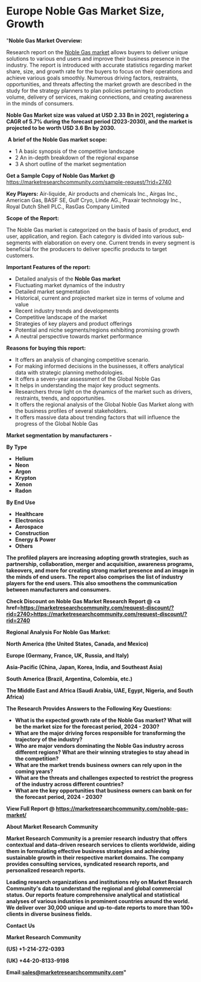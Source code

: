 # Europe Noble Gas Market Size, Growth
"<strong>Noble Gas Market Overview:</strong>

Research report on the <a href=https://marketresearchcommunity.com/noble-gas-market/>Noble Gas market</a> allows buyers to deliver unique solutions to various end users and improve their business presence in the industry. The report is introduced with accurate statistics regarding market share, size, and growth rate for the buyers to focus on their operations and achieve various goals smoothly. Numerous driving factors, restraints, opportunities, and threats affecting the market growth are described in the study for the strategy planners to plan policies pertaining to production volume, delivery of services, making connections, and creating awareness in the minds of consumers.

<strong>Noble Gas Market size was valued at USD 2.33 Bn in 2021, registering a CAGR of 5.7% during the forecast period (2023-2030), and the market is projected to be worth USD 3.6 Bn by 2030.</strong>

 <Strong>A brief of the Noble Gas market scope:</Strong>
<ul>
 <li>1  A basic synopsis of the competitive landscape</li>
 <li>2  An in-depth breakdown of the regional expanse</li>
 <li>3  A short outline of the market segmentation</li>
</ul>
<strong>Get a Sample Copy of Noble Gas Market @ </b></strong><a href=https://marketresearchcommunity.com/sample-request/?rid=2740><u>https://marketresearchcommunity.com/sample-request/?rid=2740</u></a>

<strong>Key Players:</strong> 
Air-liquide, Air products and chemicals Inc., Airgas Inc., American Gas, BASF SE, Gulf Cryo, Linde AG., Praxair technology Inc., Royal Dutch Shell PLC., RasGas Company Limited

<strong>Scope of the Report:</strong>

The Noble Gas market is categorized on the basis of basis of product, end user, application, and region. Each category is divided into various sub-segments with elaboration on every one. Current trends in every segment is beneficial for the producers to deliver specific products to target customers.

<strong><b>Important Features of the report:</b></strong>
<ul>
  <li>Detailed analysis of the <strong><b>Noble Gas </b></strong><strong><b>market</b></strong></li>
  <li>Fluctuating market dynamics of the industry</li>
  <li>Detailed market segmentation</li>
  <li>Historical, current and projected market size in terms of volume and value</li>
  <li>Recent industry trends and developments</li>
  <li>Competitive landscape of the market</li>
  <li>Strategies of key players and product offerings</li>
  <li>Potential and niche segments/regions exhibiting promising growth</li>
  <li>A neutral perspective towards market performance</li>
</ul>
<strong><b>Reasons for buying this report:</b></strong>
<ul>
  <li>It offers an analysis of changing competitive scenario.</li>
  <li>For making informed decisions in the businesses, it offers analytical data with strategic planning methodologies.</li>
  <li>It offers a seven-year assessment of the Global Noble Gas</li>
  <li>It helps in understanding the major key product segments.</li>
  <li>Researchers throw light on the dynamics of the market such as drivers, restraints, trends, and opportunities.</li>
  <li>It offers the regional analysis of the Global Noble Gas Market along with the business profiles of several stakeholders.</li>
  <li>It offers massive data about trending factors that will influence the progress of the Global Noble Gas</li>
</ul>

<strong>Market segmentation by manufacturers -</strong>


<strong><strong>By Type</strong></h4>
<ul>
 	<li>Helium</li>
 	<li>Neon</li>
 	<li>Argon</li>
 	<li>Krypton</li>
 	<li>Xenon</li>
 	<li>Radon</li>
</ul>
<strong><strong>By End Use </strong></h4>
<ul>
 	<li>Healthcare</li>
 	<li>Electronics</li>
 	<li>Aerospace</li>
 	<li>Construction</li>
 	<li>Energy &amp; Power</li>
 	<li>Others</li>
</ul>

The profiled players are increasing adopting growth strategies, such as partnership, collaboration, merger and acquisition, awareness programs, takeovers, and more for creating strong market presence and an image in the minds of end users. The report also comprises the list of industry players for the end users. This also smoothens the communication between manufacturers and consumers.

<strong><b>Check Discount on Noble Gas Market Research Report @ </b></strong><a href=https://marketresearchcommunity.com/request-discount/?rid=2740><u>https://marketresearchcommunity.com/request-discount/?rid=2740</u></a>

<strong>Regional Analysis For Noble Gas Market:</strong>

<strong>North America</strong> (the United States, Canada, and Mexico)

<strong>Europe</strong> (Germany, France, UK, Russia, and Italy)

<strong>Asia-Pacific</strong> (China, Japan, Korea, India, and Southeast Asia)

<strong>South America</strong> (Brazil, Argentina, Colombia, etc.)

<strong>The Middle East and Africa</strong> (Saudi Arabia, UAE, Egypt, Nigeria, and South Africa)

<strong>The Research Provides Answers to the Following Key Questions:</strong>
<ul>
 	<li>What is the expected growth rate of the Noble Gas market? What will be the market size for the forecast period, 2024 - 2030?</li>
 	<li>What are the major driving forces responsible for transforming the trajectory of the industry?</li>
 	<li>Who are major vendors dominating the Noble Gas industry across different regions? What are their winning strategies to stay ahead in the competition?</li>
 	<li>What are the market trends business owners can rely upon in the coming years?</li>
 	<li>What are the threats and challenges expected to restrict the progress of the industry across different countries?</li>
 	<li>What are the key opportunities that business owners can bank on for the forecast period, 2024 - 2030?</li>
</ul>

<strong>View Full Report @</strong> <a href=https://marketresearchcommunity.com/noble-gas-market/>https://marketresearchcommunity.com/noble-gas-market/</a>

<strong>About Market Research Community</strong>

Market Research Community is a premier research industry that offers contextual and data-driven research services to clients worldwide, aiding them in formulating effective business strategies and achieving sustainable growth in their respective market domains. The company provides consulting services, syndicated research reports, and personalized research reports.

Leading research organizations and institutions rely on Market Research Community's data to understand the regional and global commercial status. Our reports feature comprehensive analytical and statistical analyses of various industries in prominent countries around the world. We deliver over 30,000 unique and up-to-date reports to more than 100+ clients in diverse business fields.

<strong>Contact Us</strong>

<strong>Market Research Community</strong>

(US) +1-214-272-0393

(UK) +44-20-8133-9198

<strong>Email:</strong>sales@marketresearchcommunity.com"
